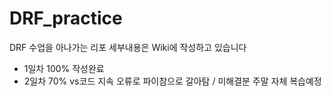# DRF_practice
DRF 수업을 아나가는 리포
세부내용은 Wiki에 작성하고 있습니다

- 1일차 100% 작성완료
- 2일차 70% vs코드 지속 오류로 파이참으로 갈아탐 / 미해결분 주말 자체 복습예정
